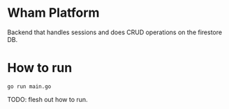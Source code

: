 # Wham Platform

Backend that handles sessions and does CRUD operations on the firestore DB.

# How to run 

`go run main.go`
 
 TODO: flesh out how to run.
